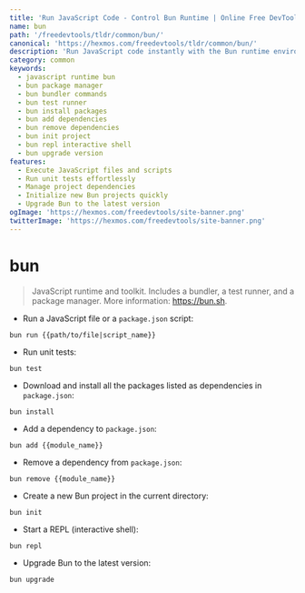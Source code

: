 ```yaml
---
title: 'Run JavaScript Code - Control Bun Runtime | Online Free DevTools by Hexmos'
name: bun
path: '/freedevtools/tldr/common/bun/'
canonical: 'https://hexmos.com/freedevtools/tldr/common/bun/'
description: 'Run JavaScript code instantly with the Bun runtime environment. Manage dependencies and execute scripts quickly. Free online tool, no registration required.'
category: common
keywords:
  - javascript runtime bun
  - bun package manager
  - bun bundler commands
  - bun test runner
  - bun install packages
  - bun add dependencies
  - bun remove dependencies
  - bun init project
  - bun repl interactive shell
  - bun upgrade version
features:
  - Execute JavaScript files and scripts
  - Run unit tests effortlessly
  - Manage project dependencies
  - Initialize new Bun projects quickly
  - Upgrade Bun to the latest version
ogImage: 'https://hexmos.com/freedevtools/site-banner.png'
twitterImage: 'https://hexmos.com/freedevtools/site-banner.png'
---
```


# bun

> JavaScript runtime and toolkit.
> Includes a bundler, a test runner, and a package manager.
> More information: <https://bun.sh>.

- Run a JavaScript file or a `package.json` script:

`bun run {{path/to/file|script_name}}`

- Run unit tests:

`bun test`

- Download and install all the packages listed as dependencies in `package.json`:

`bun install`

- Add a dependency to `package.json`:

`bun add {{module_name}}`

- Remove a dependency from `package.json`:

`bun remove {{module_name}}`

- Create a new Bun project in the current directory:

`bun init`

- Start a REPL (interactive shell):

`bun repl`

- Upgrade Bun to the latest version:

`bun upgrade`
